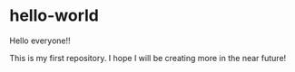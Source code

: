 # hello-world

Hello everyone!!

This is my first repository. I hope I will be creating more in the near future!
